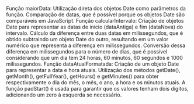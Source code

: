 Função maiorData:
Utilização direta dos objetos Date como parâmetros da função.
Comparação de datas, que é possível porque os objetos Date são comparáveis em JavaScript.
Função calcularIntervalo:
Criação de objetos Date para representar as datas de início (dataAntiga) e fim (dataNova) do intervalo.
Cálculo da diferença entre duas datas em milissegundos, que é obtido subtraindo um objeto Date do outro, resultando em um valor numérico que representa a diferença em milissegundos.
Conversão dessa diferença em milissegundos para o número de dias, que é possível considerando que um dia tem 24 horas, 60 minutos, 60 segundos e 1000 milissegundos.
Função dataAtualFormatada:
Criação de um objeto Date para representar a data e hora atuais.
Utilização dos métodos getDate(), getMonth(), getFullYear(), getHours() e getMinutes() para obter respectivamente o dia do mês, o mês, o ano, a hora e os minutos atuais.
A função padStart() é usada para garantir que os valores tenham dois dígitos, adicionando um zero à esquerda se necessário.
